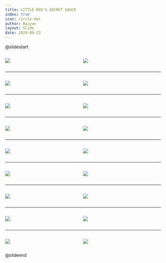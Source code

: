 ```yaml
---
title: LITTLE RED'S SECRET SAUCE
index: true
icon: circle-dot
author: Haiyue
layout: Slide
date: 2024-09-23
---
```

 
@slidestart

<div style="display:flex">
<div style="flex:1">

![](/reading/english/Level-O/LITTLE%20RED'S%20SECRET%20SAUCE/001.webp)
</div>
<div style="flex:1">

![](/reading/english/Level-O/LITTLE%20RED'S%20SECRET%20SAUCE/002.webp)
</div>
</div>

---

<div style="display:flex">
<div style="flex:1">

![](/reading/english/Level-O/LITTLE%20RED'S%20SECRET%20SAUCE/003.webp)
</div>
<div style="flex:1">

![](/reading/english/Level-O/LITTLE%20RED'S%20SECRET%20SAUCE/004.webp)
</div>
</div>

---

<div style="display:flex">
<div style="flex:1">

![](/reading/english/Level-O/LITTLE%20RED'S%20SECRET%20SAUCE/005.webp)
</div>
<div style="flex:1">

![](/reading/english/Level-O/LITTLE%20RED'S%20SECRET%20SAUCE/006.webp)
</div>
</div>

---

<div style="display:flex">
<div style="flex:1">

![](/reading/english/Level-O/LITTLE%20RED'S%20SECRET%20SAUCE/007.webp)
</div>
<div style="flex:1">

![](/reading/english/Level-O/LITTLE%20RED'S%20SECRET%20SAUCE/008.webp)
</div>
</div>

---

<div style="display:flex">
<div style="flex:1">

![](/reading/english/Level-O/LITTLE%20RED'S%20SECRET%20SAUCE/009.webp)
</div>
<div style="flex:1">

![](/reading/english/Level-O/LITTLE%20RED'S%20SECRET%20SAUCE/010.webp)
</div>
</div>

---

<div style="display:flex">
<div style="flex:1">

![](/reading/english/Level-O/LITTLE%20RED'S%20SECRET%20SAUCE/011.webp)
</div>
<div style="flex:1">

![](/reading/english/Level-O/LITTLE%20RED'S%20SECRET%20SAUCE/012.webp)
</div>
</div>

---

<div style="display:flex">
<div style="flex:1">

![](/reading/english/Level-O/LITTLE%20RED'S%20SECRET%20SAUCE/013.webp)
</div>
<div style="flex:1">

![](/reading/english/Level-O/LITTLE%20RED'S%20SECRET%20SAUCE/014.webp)
</div>
</div>

---

<div style="display:flex">
<div style="flex:1">

![](/reading/english/Level-O/LITTLE%20RED'S%20SECRET%20SAUCE/015.webp)
</div>
<div style="flex:1">

![](/reading/english/Level-O/LITTLE%20RED'S%20SECRET%20SAUCE/016.webp)
</div>
</div>

---

<div style="display:flex">
<div style="flex:1">

![](/reading/english/Level-O/LITTLE%20RED'S%20SECRET%20SAUCE/017.webp)
</div>
<div style="flex:1">

![](/reading/english/Level-O/LITTLE%20RED'S%20SECRET%20SAUCE/018.webp)
</div>
</div>

@slideend